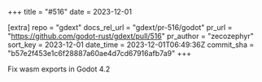 +++
title = "#516"
date = 2023-12-01

[extra]
repo = "gdext"
docs_rel_url = "gdext/pr-516/godot"
pr_url = "https://github.com/godot-rust/gdext/pull/516"
pr_author = "zecozephyr"
sort_key = 2023-12-01
date_time = 2023-12-01T06:49:36Z
commit_sha = "b57e2f453e1c6f28887a60ae4d7cd67916afb7a9"
+++

Fix wasm exports in Godot 4.2
